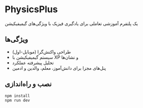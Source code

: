# PhysicsPlus

یک پلتفرم آموزشی تعاملی برای یادگیری فیزیک با ویژگی‌های گیمیفیکیشن

## ویژگی‌ها

- طراحی واکنش‌گرا (موبایل-اول)
- سیستم گیمیفیکیشن با XP و نشان‌ها
- تحلیل پیشرفته عملکرد
- پنل‌های مجزا برای دانش‌آموز، معلم، والدین و ادمین

## نصب و راه‌اندازی

```bash
npm install
npm run dev
```
